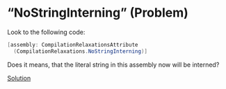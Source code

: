 # “NoStringInterning” (Problem)

Look to the following code:

```cs
[assembly: CompilationRelaxationsAttribute
  (CompilationRelaxations.NoStringInterning)]
```

Does it means, that the literal string in this assembly now will be interned?

[Solution](./NoStringInterning-A.md)